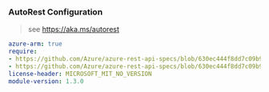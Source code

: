 ### AutoRest Configuration

> see https://aka.ms/autorest

``` yaml
azure-arm: true
require:
- https://github.com/Azure/azure-rest-api-specs/blob/630ec444f8dd7c09b9cdd5fa99951f8a0d1ad41f/specification/azure-kusto/resource-manager/readme.md
- https://github.com/Azure/azure-rest-api-specs/blob/630ec444f8dd7c09b9cdd5fa99951f8a0d1ad41f/specification/azure-kusto/resource-manager/readme.go.md
license-header: MICROSOFT_MIT_NO_VERSION
module-version: 1.3.0
```
